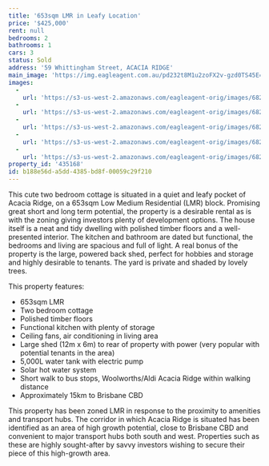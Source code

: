 ```yaml
---
title: '653sqm LMR in Leafy Location'
price: '$425,000'
rent: null
bedrooms: 2
bathrooms: 1
cars: 3
status: Sold
address: '59 Whittingham Street, ACACIA RIDGE'
main_image: 'https://img.eagleagent.com.au/pd232t8M1u2zoFX2v-gzd0TS45E=/1280x854/smart/https://s3-us-west-2.amazonaws.com/eagleagent-orig/images/6821256/126085038-image-M.jpg'
images:
  -
    url: 'https://s3-us-west-2.amazonaws.com/eagleagent-orig/images/6821260/126085038-image-D.jpg'
  -
    url: 'https://s3-us-west-2.amazonaws.com/eagleagent-orig/images/6821259/126085038-image-C.jpg'
  -
    url: 'https://s3-us-west-2.amazonaws.com/eagleagent-orig/images/6821258/126085038-image-B.jpg'
  -
    url: 'https://s3-us-west-2.amazonaws.com/eagleagent-orig/images/6821257/126085038-image-A.jpg'
  -
    url: 'https://s3-us-west-2.amazonaws.com/eagleagent-orig/images/6821256/126085038-image-M.jpg'
property_id: '435168'
id: b188e56d-a5dd-4385-bd8f-00059c29f210
---
```

This cute two bedroom cottage is situated in a quiet and leafy pocket of Acacia Ridge, on a 653sqm Low Medium Residential (LMR) block. Promising great short and long term potential, the property is a desirable rental as is with the zoning giving investors plenty of development options. The house itself is a neat and tidy dwelling with polished timber floors and a well-presented interior. The kitchen and bathroom are dated but functional, the bedrooms and living are spacious and full of light. A real bonus of the property is the large, powered back shed, perfect for hobbies and storage and highly desirable to tenants. The yard is private and shaded by lovely trees.

This property features:

*  653sqm LMR
*  Two bedroom cottage
*  Polished timber floors
*  Functional kitchen with plenty of storage
*  Ceiling fans, air conditioning in living area
*  Large shed (12m x 6m) to rear of property with power (very popular with potential tenants in the area)
*  5,000L water tank with electric pump
*  Solar hot water system
*  Short walk to bus stops, Woolworths/Aldi Acacia Ridge within walking distance
*  Approximately 15km to Brisbane CBD

This property has been zoned LMR in response to the proximity to amenities and transport hubs. The corridor in which Acacia Ridge is situated has been identified as an area of high growth potential, close to Brisbane CBD and convenient to major transport hubs both south and west. Properties such as these are highly sought-after by savvy investors wishing to secure their piece of this high-growth area.